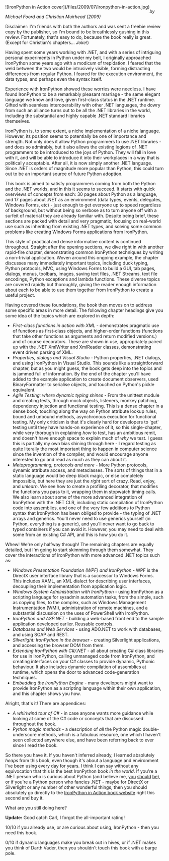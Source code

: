 <!--
.. title: IronPython in Action
.. slug: ironpython-in-action
.. date: 2009-07-18 12:03:31-05:00
.. tags: geek,media,books,non-fiction,software,python
.. type: text
-->

<span style="float: left">
![IronPython in Action cover](/files/2009/07/ironpython-in-action.jpg)
</span>

_by Michael Foord and Christian Muirhead (2009)_

Disclaimer: I'm friends with both the authors and was sent a freebie
review copy by the publisher, so I'm bound to be breathlessly gushing in
this review. Fortunately, that's easy to do, because the book really is
great. (Except for Christian's chapters... _Joke!_)

Having spent some years working with .NET, and with a series of
intriguing personal experiments in Python under my belt, I originally
approached IronPython some years ago with a modicum of trepidation. I
feared that the weld between the two would be intrusively visible,
forming distracting differences from regular Python. I feared for the
execution environment, the data types, and perhaps even the syntax
itself.

Experience with IronPython showed these worries were needless. I have
found IronPython to be a remarkably pleasant marriage - the same elegant
language we know and love, given first-class status in the .NET runtime.
Gifted with seamless interoperability with other .NET languages, the
dowry from such an alliance turns out to be all the .NET libraries in
the world, including the substantial and highly capable .NET standard
libraries themselves.

IronPython is, to some extent, a niche implementation of a niche
language. However, its position seems to potentially be one of
importance and strength. Not only does it allow Python programmers to
use .NET libraries - and does so admirably, but it also allows the
existing legions of .NET programmers to be introduced to the joys of
Python. They will fall in love with it, and will be able to introduce it
into their workplaces in a way that is politically acceptable. After
all, it is now simply another .NET language. Since .NET is orders of
magnitude more popular than Python, this could turn out to be an
important source of future Python adoption.

This book is aimed to satisfy programmers coming from both the Python
and the .NET worlds, and in this it seems to succeed. It starts with
quick overviews of concepts from each: 30 pages about Python as a
language, and 17 pages about .NET as an environment (data types, events,
delegates, Windows Forms, etc) - just enough to get everyone up to speed
regardless of background, but without being so verbose as to turn anyone
off with a surfeit of material they are already familiar with. Despite
being brief, these sections are packed with detail and very pragmatic,
focusing on real-world use such as inheriting from existing .NET types,
and solving some common problems like creating Windows Forms
applications from IronPython.

This style of practical and dense informative content is continued
throughout. Straight after the opening sections, we dive right in with
another rapid-fire chapter, demonstrating common IronPython techniques
by writing a non-trivial application. Woven around this ongoing example,
the chapter discusses many immediately important topics, including duck
typing, Python protocols, MVC, using Windows Forms to build a GUI, tab
pages, dialogs, menus, toolbars, images, saving text files, .NET
Streams, text file encodings, Python exceptions and lambda functions.
These diverse topics are covered rapidly but thoroughly, giving the
reader enough information about each to be able to use them together
from IronPython to create a useful project.

Having covered these foundations, the book then moves on to address some
specific areas in more detail. The following chapter headings give you
some idea of the topics which are explored in depth:

-   *First-class functions in action with XML* - demonstrates pragmatic
    use of functions as first-class objects, and higher-order functions
    (functions that take other functions as arguments and return
    modified versions.) and of course decorators. These are shown in
    use, appropriately paired up with the .NET XmlWriter and XmlReader
    classes, demonstrating event driven parsing of XML.
-   *Properties, dialogs and Visual Studio* - Python properties, .NET
    dialogs, and using IronPython in Visual Studio. This sounds like a
    straightforward chapter, but as you might guess, the book gets deep
    into the topics and is jammed full of information. By the end of the
    chapter you'll have added to the example application to create
    document observers, used BinaryFormatter to serialise objects, and
    touched on Python's pickle equivalent.
-   *Agile Testing: where dynamic typing shines* - From the unittest
    module and creating tests, through mock objects, listeners, monkey
    patching, dependency injection and functional testing. This is a
    dense chapter in a dense book, touching along the way on Python
    attribute lookup rules, bound and unbound methods, asynchronous
    execution for functional testing. My only criticism is that it's
    clearly hard for developers to 'get' testing until they have
    hands-on experience of it, so this single-chapter, while very
    thorough in explaining *how* to test, has an ambitious remit, and
    doesn't have enough space to explain much of *why* we test. I guess
    this is partially my own bias shining through here - I regard
    testing as quite literally the most important thing to happen in
    computer science since the invention of the compiler, and would
    encourage anyone interested to go and read as much as they can about
    it.
-   *Metaprogramming, protocols and more* - More Python protocols,
    dynamic attribute access, and metaclasses. The sorts of things that
    in a static language would be deep black magic, or else completely
    impossible, but here they are just the *right* sort of crazy. Read,
    enjoy, and *unlearn*. We see how to create a profiling decorator,
    that modifies the functions you pass to it, wrapping them in
    stopwatch timing calls. We also learn about some of the more
    advanced integration of IronPython with the .NET CLR, including
    static compilation of IronPython code into assemblies, and one of
    the very few additions to Python syntax that IronPython has been
    obliged to provide - the typing of .NET arrays and generics. You'll
    never need to use generics yourself (in Python, everything is a
    generic), and you'll never want to go back to typed containers if
    you can avoid it. However, you may need to deal with some from an
    existing C\# API, and this is how you do it.

Whew! We're only halfway through! The remaining chapters are equally
detailed, but I'm going to start skimming through them somewhat. They
cover the interactions of IronPython with more advanced .NET topics such
as:

-   *Windows Presentation Foundation (WPF) and IronPython* - WPF is
    the DirectX user interface library that is a successor to Windows
    Forms. This includes XAML, an XML dialect for describing user
    interfaces, decoupling their implementation from application logic.
-   *Windows System Administration with IronPython* - using IronPython
    as a scripting language for sysadmin automation tasks, from the
    simple, such as copying files, to the complex, such as Windows
    Management Instrumentation (WMI), administration of remote machines,
    and a substantial discussion on the uses of PowerShell with
    IronPython.
-   *IronPython and* *ASP.NET* - building a web-based front end to the
    sample application developed earlier. Reusable controls.
-   *Databases and Web Services* - using ADO.NET to work with databases,
    and using SOAP and REST.
-   *Silverlight: IronPython in the browser* - creating Silverlight
    applications, and accessing the browser DOM from them.
-   *Extending IronPython with C\#/.NET* - all about creating C\# class
    libraries for use in IronPython, calling unmanaged code from
    IronPython, and creating interfaces on your C\# classes to provide
    dynamic, Pythonic behaviour. It also includes dynamic compilation of
    assemblies at runtime, which opens the door to advanced
    code-generation techniques.
-   *Embedding the IronPython Engine* - many developers might want to
    provide IronPython as a scripting language within their own
    application, and this chapter shows you how.

Alright, that's it! There are appendices:

-   *A whirlwind tour of C#* - in case anyone wants more guidance while
    looking at some of the C# code or concepts that are discussed
    throughout the book.
-   *Python magic methods* - a description of *all* the Python magic
    double-underscore methods, which is a fabulous resource, one which l
    haven't seen collected anywhere else, and have been referring back
    to ever since I read the book.

So there you have it. If you haven't inferred already, I learned
absolutely *heaps* from this book, even though it's about a language and
environment I've been using every day for years. I think I can say
without any equivocation that this is the best IronPython book *in the
world*. If you're a .NET person who is curious about Python (and believe
me, [you](http://xkcd.com/353/)
[should](http://www.paulgraham.com/avg.html)
[be](http://www.python.org/about/success/esr/)), or if you're a Python
person who fancies .NET - maybe for DirectX or Silverlight or any number
of other wonderful things, then you should absolutely go directly to the
[IronPython in Action book website](http://www.ironpythoninaction.com/)
right this second and buy it.

What are you still doing here?

**Update:** Good catch Carl, I forgot the all-important rating!

10/10 if you already use, or are curious about using, IronPython - then
you need this book.

0/10 if dynamic languages make you break out in hives, or if .NET makes
you think of Darth Vader, then you shouldn't touch this book with a
barge pole.

<br style="clear: both" />
